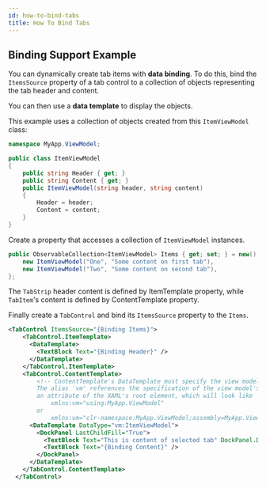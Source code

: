 ```yaml
---
id: how-to-bind-tabs
title: How To Bind Tabs
---
```



## Binding Support Example

You can dynamically create tab items with **data binding**. To do this, bind the `ItemsSource` property of a tab control to a collection of objects representing the tab header and content.

You can then use a **data template** to display the objects.

This example uses a collection of objects created from this `ItemViewModel` class:

```csharp
namespace MyApp.ViewModel;

public class ItemViewModel
{
    public string Header { get; }
    public string Content { get; }
    public ItemViewModel(string header, string content)
    {
        Header = header;
        Content = content;
    }
}
```

Create a property that accesses a collection of `ItemViewModel` instances.

```csharp
public ObservableCollection<ItemViewModel> Items { get; set; } = new() { 
    new ItemViewModel("One", "Some content on first tab"),
    new ItemViewModel("Two", "Some content on second tab"),
};
```

The `TabStrip` header content is defined by ItemTemplate property, while `TabItem`'s content is defined by ContentTemplate property.

Finally create a `TabControl` and bind its `ItemsSource` property to the `Items`.

```xml
<TabControl ItemsSource="{Binding Items}">
    <TabControl.ItemTemplate>
      <DataTemplate>
        <TextBlock Text="{Binding Header}" />
      </DataTemplate>
    </TabControl.ItemTemplate>
    <TabControl.ContentTemplate>
        <!-- ContentTemplate's DataTemplate must specify the view model in DataType.
        The alias 'vm' references the specification of the view model's namespace in 
        an attribute of the XAML's root element, which will look like
            xmlns:vm="using:MyApp.ViewModel"
        or
            xmlns:vm="clr-namespace:MyApp.ViewModel;assembly=MyApp.ViewModel" -->
      <DataTemplate DataType="vm:ItemViewModel">
        <DockPanel LastChildFill="True">
          <TextBlock Text="This is content of selected tab" DockPanel.Dock="Top" FontWeight="Bold" />
          <TextBlock Text="{Binding Content}" />
        </DockPanel>
      </DataTemplate>
    </TabControl.ContentTemplate>
  </TabControl>
```
